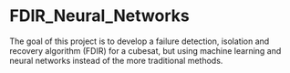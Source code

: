 # FDIR_Neural_Networks
The goal of this project is to develop a failure detection, isolation and recovery algorithm (FDIR) for a cubesat, but using machine learning and neural networks instead of the more traditional methods. 
